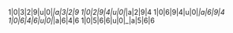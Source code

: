 1|0|3|2|9|u|0|_|a|3|2|9
1|0|2|9|4|u|0|_|a|2|9|4
1|0|6|9|4|u|0|_|a|6|9|4
1|0|6|4|6|u|0|_|a|6|4|6
1|0|5|6|6|u|0|_|a|5|6|6
